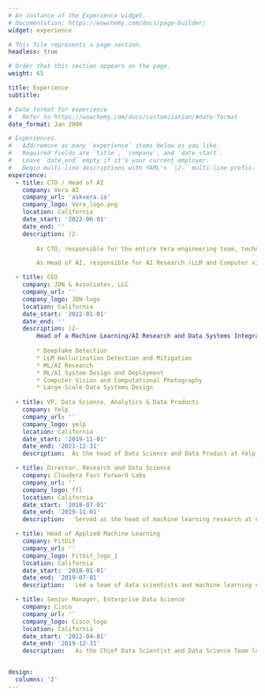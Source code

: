 ```yaml
---
# An instance of the Experience widget.
# Documentation: https://wowchemy.com/docs/page-builder/
widget: experience

# This file represents a page section.
headless: true

# Order that this section appears on the page.
weight: 65

title: Experience
subtitle:

# Date format for experience
#   Refer to https://wowchemy.com/docs/customization/#date-format
date_format: Jan 2006

# Experiences.
#   Add/remove as many `experience` items below as you like.
#   Required fields are `title`, `company`, and `date_start`.
#   Leave `date_end` empty if it's your current employer.
#   Begin multi-line descriptions with YAML's `|2-` multi-line prefix.
experience:
  - title: CTO / Head of AI
    company: Vera AI
    company_url: 'askvera.io'
    company_logo: Vera_logo.png
    location: California
    date_start: '2022-06-01'
    date_end: ''
    description: |2-
                
        As CTO, responsible for the entire Vera engineering team, technical consultants and design partners as well as the technical execution of the Vera  product roadmap

        As Head of AI, responsible for AI Research (LLM and Computer vision model training and eval) and ML Engineering

  - title: CEO
    company: JDN & Associates, LLC
    company_url: ''
    company_logo: JDN-logo
    location: California
    date_start: '2022-01-01'
    date_end: ''
    description: |2-
        Head of a Machine Learning/AI Research and Data Systems Integration consultancy. Core competencies include:
        
        * Deepfake Detection
        * LLM Hallucination Detection and Mitigation
        * ML/AI Research
        * ML/AI System Design and Deployment
        * Computer Vision and Computational Photography
        * Large-Scale Data Systems Design
        
  - title: VP, Data Science, Analytics & Data Products
    company: Yelp
    company_url: ''
    company_logo: yelp
    location: California
    date_start: '2019-11-01'
    date_end: '2021-12-31'
    description:  As the head of Data Science and Data Product at Yelp, was responsible for five functional Data Science teams and the corporate Data Product Management team, as well as the Yelp DS/ML experimentation platform (Bunsen) and the Core Machine Learning Platform.

  - title: Director, Research and Data Science 
    company: Cloudera Fast Forward Labs
    company_url: ''
    company_logo: ffl
    location: California
    date_start: '2018-07-01'
    date_end: '2019-11-01'
    description:   Served as the head of machine learning research at Cloudera, supervising a diverse team of over 30, composed of research engineers, Data Science Managers, Front-end Designer/Developers, Technical Program Managers and ML engineers.

  - title: Head of Applied Machine Learning
    company: Fitbit
    company_url: ''
    company_logo: Fitbit_logo_1
    location: California
    date_start: '2018-01-01'
    date_end: '2019-07-01'
    description:   Led a team of data scientists and machine learning engineers in the development of algorithmic applications for fitness and health monitoring.

  - title: Senior Manager, Enterprise Data Science
    company: Cisco
    company_url: ''
    company_logo: Cisco_logo
    location: California
    date_start: '2012-04-01'
    date_end: '2019-12-31'
    description:   As the Chief Data Scientist and Data Science Team lead at the Cisco Enterprise Data Science office, responsible for model selection, development, training and validation of analytical products.


design:
  columns: '2'
---
```

